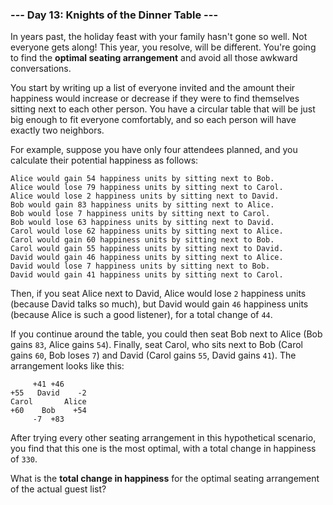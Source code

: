 ### --- Day 13: Knights of the Dinner Table ---

In years past, the holiday feast with your family hasn't gone so well. Not 
everyone gets along! This year, you resolve, will be different. You're 
going to find the **optimal seating arrangement** and avoid all those awkward 
conversations.

You start by writing up a list of everyone invited and the amount their 
happiness would increase or decrease if they were to find themselves 
sitting next to each other person. You have a circular table that will be 
just big enough to fit everyone comfortably, and so each person will have 
exactly two neighbors.

For example, suppose you have only four attendees planned, and you 
calculate their potential happiness as follows:
```
Alice would gain 54 happiness units by sitting next to Bob.
Alice would lose 79 happiness units by sitting next to Carol.
Alice would lose 2 happiness units by sitting next to David.
Bob would gain 83 happiness units by sitting next to Alice.
Bob would lose 7 happiness units by sitting next to Carol.
Bob would lose 63 happiness units by sitting next to David.
Carol would lose 62 happiness units by sitting next to Alice.
Carol would gain 60 happiness units by sitting next to Bob.
Carol would gain 55 happiness units by sitting next to David.
David would gain 46 happiness units by sitting next to Alice.
David would lose 7 happiness units by sitting next to Bob.
David would gain 41 happiness units by sitting next to Carol.
```
Then, if you seat Alice next to David, Alice would lose `2` happiness units 
(because David talks so much), but David would gain `46` happiness units 
(because Alice is such a good listener), for a total change of `44`.

If you continue around the table, you could then seat Bob next to Alice 
(Bob gains `83`, Alice gains `54`). Finally, seat Carol, who sits next to Bob 
(Carol gains `60`, Bob loses `7`) and David (Carol gains `55`, David gains `41`). 
The arrangement looks like this:
```
     +41 +46
+55   David    -2
Carol       Alice
+60    Bob    +54
     -7  +83
```
After trying every other seating arrangement in this hypothetical scenario, 
you find that this one is the most optimal, with a total change in 
happiness of `330`.

What is the **total change in happiness** for the optimal seating arrangement 
of the actual guest list?
